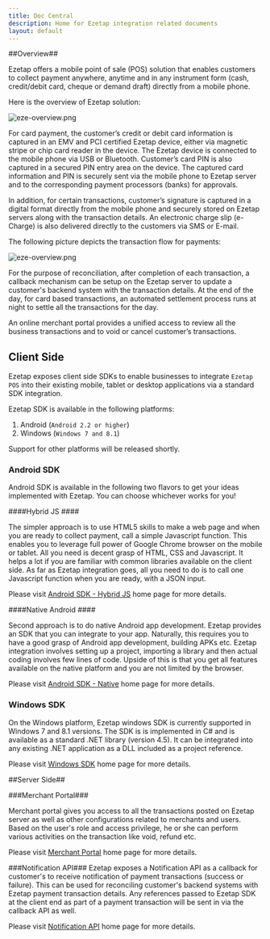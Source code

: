 ```yaml
---
title: Doc Central
description: Home for Ezetap integration related documents
layout: default
---
```


##Overview##

Ezetap offers a mobile point of sale (POS) solution that enables customers to collect payment anywhere, anytime and in any instrument form (cash, credit/debit card, cheque or demand draft) directly from a mobile phone. 

Here is the overview of Ezetap solution:

![eze-overview.png]({{site.baseurl}}/images/eze-overview.png)

For card payment, the customer’s credit or debit card information is captured in an EMV and PCI certified Ezetap device, either via magnetic stripe or chip card reader in the device. The Ezetap device is connected to the mobile phone via USB or Bluetooth. Customer’s card PIN is also captured in a secured PIN entry area on the device. The captured card information and PIN is securely sent via the mobile phone to Ezetap server and to the corresponding payment processors (banks) for approvals.

In addition, for certain transactions, customer’s signature is captured in a digital format directly from the mobile phone and securely stored on Ezetap servers along with the transaction details. An electronic charge slip (e-Charge) is also delivered directly to the customers via SMS or E-mail. 

The following picture depicts the transaction flow for payments:

![eze-overview.png]({{site.baseurl}}/images/eze-flow.png)

For the purpose of reconciliation, after completion of each transaction, a callback mechanism can be setup on the Ezetap server to update a customer's backend system with the transaction details. At the end of the day, for card based transactions, an automated settlement process runs at night to settle all the transactions for the day. 

An online merchant portal provides a unified access to review all the business transactions and to void or cancel customer’s transactions.




## Client Side ##

Ezetap exposes client side SDKs to enable businesses to integrate `Ezetap POS` into their existing mobile, tablet or desktop applications via a standard SDK integration.

Ezetap SDK is available in the following platforms:

1. Android (``Android 2.2 or higher``)
2. Windows (``Windows 7 and 8.1``) 

Support for other platforms will be released shortly.

### Android SDK ###
Android SDK is available in the following two flavors to get your ideas implemented with Ezetap. You can choose whichever works for you!

####Hybrid JS ####

The simpler approach is to use HTML5 skills to make a web page and when you are ready to collect payment, call a simple Javascript function. This enables you to leverage full power of Google Chrome browser on the mobile or tablet. All you need is decent grasp of HTML, CSS and Javascript. It helps a lot if you are familiar with common libraries available on the client side. As far as Ezetap integration goes, all you need to do is to call one Javascript function when you are ready, with a JSON input.

Please visit [Android SDK - Hybrid JS]({{site.baseurl}}/pages/client-android-hybrid.html) home page for more details.

####Native Android ####

Second approach is to do native Android app development. Ezetap provides an SDK that you can integrate to your app. Naturally, this requires you to  have a good grasp of Android app development, building APKs etc. Ezetap integration involves setting up a project, importing a library and then actual coding involves few lines of code. Upside of this is that you get all features available on the native platform and you are not limited by the browser.

Please visit [Android SDK - Native]({{site.baseurl}}/pages/client-android-native.html) home page for more details.

### Windows SDK ###

On the Windows platform, Ezetap windows SDK is currently supported in Windows 7 and 8.1 versions. The SDK is  is implemented in C# and is available as a standard .NET library (version 4.5). It can be integrated into any existing .NET application as a DLL included as a project reference.

Please visit [Windows SDK]({{site.baseurl}}/pages/client-windows.html) home page for more details.

##Server Side##

###Merchant Portal###

Merchant portal gives you access to all the transactions posted on Ezetap server as well as other configurations related to merchants and users. Based on the user's role and access privilege, he or she can perform various activities on the transaction like void, refund etc. 

Please visit [Merchant Portal]({{site.baseurl}}/pages/server-merchant-portal.html) home page for more details.

###Notification API###
Ezetap exposes a Notification API as a callback for customer's to receive notification of payment transactions (success or failure). This can be used for reconciling customer's backend systems with Ezetap payment transaction details. Any references passed to Ezetap SDK at the client end as part of a payment transaction will be sent in via the callback API as well.

Please visit [Notification API]({{site.baseurl}}/pages/server-notification-api.html) home page for more details.
